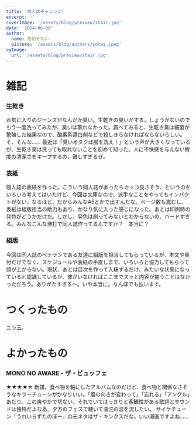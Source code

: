 ```yaml
---
title: '同人誌チャレンジ'
excerpt: ''
coverImage: '/assets/blog/preview/stair.jpg'
date: '2024-06-09'
author:
  name: 花初そたい
  picture: '/assets/blog/authors/sotai.jpeg'
ogImage:
  url: '/assets/blog/preview/stair.jpg'
---
```

# 雑記
### 生乾き
お気に入りのジーンズがなんだか臭い。生乾きの臭いがする。しょうがないのでもう一度洗ってみたが、臭いは取れなかった。調べてみると、生乾き臭は細菌が繁殖した結果なので、酸素系漂白剤などで殺しきらなければならないらしい。そ、そんな……
最近は「臭いオタクは服を洗え！」という声が大きくなっているが、生乾き臭は洗っても取れないことを初めて知った。人に不快感を与えない程度の清潔さをキープするの、難しすぎるぜ。

### 表紙
個人誌の表紙を作った。こういう同人誌があったらカッコ良さそう、というのをいろいろ考えてはいたけど、今回は文庫なので、派手なことをやってもインパクトがない。なるほど、だからみんなA5とかで出すんだな。ページ数も嵩むし。
表紙は組版担当の助力もあり、かなり気に入った感じになった。あとは印刷時の発色がどうかだけだ。しかし、発色は刷ってみないとわからないの、ハードすぎる。みんなこんな博打で同人誌作ってるんですか？　本当に？

### 組版
今回は同人誌のベテランである友達に組版を担当してもらっているが、本文や奥付だけでなく、スケジュールや表紙の手直しまで、いろいろと協力してもらって頭が上がらない。現状、あとは目次を作って入稿するだけ、みたいな状態になっていると認識しているが、彼がいなければここまでスッと内容が揃うことはなかっただろう。ありがたすぎる～。いや本当に。なんぼでも払います。

# つくったもの
ニラ玉。

# よかったもの
### MONO NO AWARE - ザ・ビュッフェ
★★★★☆
新譜。食べ物を軸にしたアルバムなのだけど、食べ物と関係なさそうなキラーチューンがかなりいい。「風の向きが変わって」「忘れる」「アングル」あたり。この爽やかで切ない、それでいてはっきりと客観性がある歌詞とサウンドは独特だよなあ。夕方のフェスで聴いて滂沱の涙を流したい。
サイケチューン「うれいらずたのぼー」の元ネタはザ・キンクスだな。いい漫画ですよね……